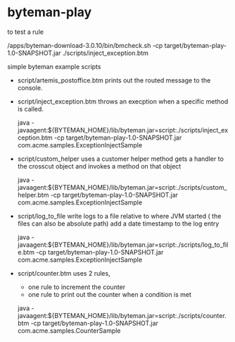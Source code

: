 # byteman-play

to test a rule

/apps/byteman-download-3.0.10/bin/bmcheck.sh -cp target/byteman-play-1.0-SNAPSHOT.jar ./scripts/inject_exception.btm




simple byteman example scripts

- script/artemis_postoffice.btm
  prints out the routed message to the console.

- script/inject_exception.btm
   throws an execption when a specific method is called.

    java  -javaagent:${BYTEMAN_HOME}/lib/byteman.jar=script:./scripts/inject_exception.btm -cp target/byteman-play-1.0-SNAPSHOT.jar com.acme.samples.ExceptionInjectSample

- script/custom_helper
    uses a customer helper method
    gets a handler to the crosscut object and invokes a method on that object

    java  -javaagent:${BYTEMAN_HOME}/lib/byteman.jar=script:./scripts/custom_helper.btm -cp target/byteman-play-1.0-SNAPSHOT.jar com.acme.samples.ExceptionInjectSample


- script/log_to_file
    write logs to a file relative to where JVM started ( the files can also be absolute path)
    add a date timestamp to the log entry

    java  -javaagent:${BYTEMAN_HOME}/lib/byteman.jar=script:./scripts/log_to_file.btm -cp target/byteman-play-1.0-SNAPSHOT.jar com.acme.samples.ExceptionInjectSample


- script/counter.btm
    uses 2 rules,
    - one rule to increment the counter
    - one rule to print out the counter when a condition is met

    java  -javaagent:${BYTEMAN_HOME}/lib/byteman.jar=script:./scripts/counter.btm -cp target/byteman-play-1.0-SNAPSHOT.jar com.acme.samples.CounterSample
